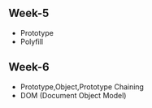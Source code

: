 ## Week-5

 - Prototype
 - Polyfill

## Week-6

 - Prototype,Object,Prototype Chaining
 - DOM (Document Object Model)